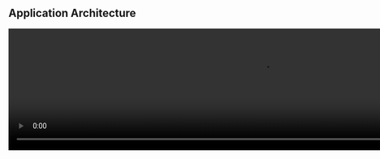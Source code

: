 

## Application Architecture 

<video width="1000" height="240" controls>
  <source src="http://ankit-portfolio.s3-ap-southeast-1.amazonaws.com/system-design/basics/01-application-architecture.mp4" type="video/mp4">
</video>
